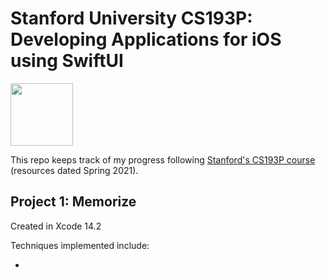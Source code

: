 # Stanford University CS193P: Developing Applications for iOS using SwiftUI

<img src="https://developer.apple.com/swift/images/swift-og.png" width="100">

This repo keeps track of my progress following [Stanford's CS193P course](https://cs193p.sites.stanford.edu/) (resources dated Spring 2021).

## Project 1: Memorize

Created in Xcode 14.2

Techniques implemented include:

- 


